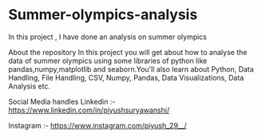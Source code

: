 # Summer-olympics-analysis
In this project , I have done an analysis on summer olympics 

About the repository
In this project you will get about how to analyse the data of summer olympics using some libraries of python like pandas,numpy,matplotlib and seaborn.You'll also learn about Python, Data Handling, File Handling, CSV, Numpy, Pandas, Data Visualizations, Data Analysis etc. 

Social Media handles
Linkedin :- https://www.linkedin.com/in/piyushsuryawanshi/

Instagram :- https://www.instagram.com/piyush_29__/
